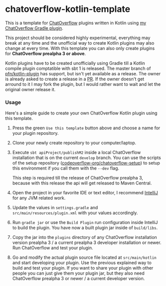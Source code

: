 # chatoverflow-kotlin-template

This is a template for [ChatOverflow](https://github.com/codeoverflow-org/chatoverflow) plugins written in Kotlin using [my ChatOverflow Gradle plugin](https://github.com/daniel0611/gradle-chatoverflow-plugin).

This project should be considered highly experimental, everything may break at any time and the unofficial way to create Kotlin plugins may also change at every time. With this template you can also only create plugins for **ChatOverflow prealpha 3 or above**.

Kotlin plugins have to be created unofficially using Gradle till a Kotlin compile plugin comptatible with sbt 1 is released. The master branch of [pfn/kotlin-plugin](https://github.com/pfn/kotlin-plugin) has support, but isn't yet available as a release. The owner is already asked to create a release in a [PR](https://github.com/pfn/kotlin-plugin/pull/29). If the owner doesn't get arround to it I may fork the plugin, but I would rather want to wait and let the original owner release it.

### Usage

Here's a simple guide to create your own ChatOverflow Kotlin plugin using this template.

1. Press the green `Use this template` button above and choose a name for your plugin repository.

2. Clone your newly create repository to your computer/laptop.

3. Execute `sbt apiProject/publishM2` inside a local ChatOverflow installation that is on the current `develop` branch. You can use the scripts of the setup repository ([codeoverflow-org/chatoverflow-setup](https://github.com/codeoverflow-org/chatoverflow-setup)) to setup this environment if you call them with the `--dev` flag.

   This step is required till the release of ChatOverflow prealpha 3, because with this release the api will get released to Maven Central.

4. Open the project in your favorite IDE or text editor, I recommend [IntelliJ](https://www.jetbrains.com/idea/) for any JVM related work.

5. Update the values in `settings.gradle` and  `src/main/resources/plugin.xml` with your values accordingly.

6. Run `gradle jar` or use the `Build Plugin` run configuration inside IntelliJ to build the plugin. You have now a built plugin jar inside of `build/libs`. 

7. Copy the jar into the `plugins` directory of any ChatOverflow installation version prealpha 3 / a current prealpha 3 developer installation or newer. Run ChatOverflow and test your plugin.

8. Go and modify the actual plugin source file located at `src/main/kotlin` and start developing your plugin. Use the previous explained way to build and test your plugin. If you want to share your plugin with other people you can just give them your plugin jar, but they also need ChatOverflow prealpha 3 or newer / a current developer version.
